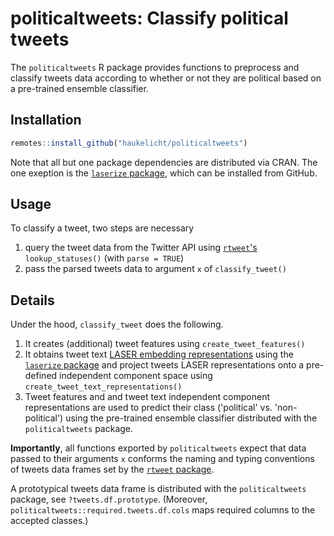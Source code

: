 # politicaltweets: Classify political tweets

The `politicaltweets` R package provides functions to preprocess and classify tweets data according to whether or not they are political based on a pre-trained ensemble classifier.

## Installation

```r
remotes::install_github("haukelicht/politicaltweets")
```

Note that all but one package dependencies are distributed via CRAN.
The one exeption is the [`laserize` package](https://github.com/haukelicht/laserize), which can be installed from GitHub.

## Usage

To classify a tweet, two steps are necessary

1. query the tweet data from the Twitter API using [`rtweet`'s](https://rtweet.info/) `lookup_statuses()` (with `parse = TRUE`)
2. pass the parsed tweets data to argument `x` of `classify_tweet()`

## Details

Under the hood, `classify_tweet` does the following.

1. It creates (additional) tweet features using `create_tweet_features()`
2. It obtains tweet text [LASER embedding representations](https://github.com/facebookresearch/LASER) using the [`laserize` package](https://github.com/haukelicht/laserize) and project tweets LASER representations onto a pre-defined independent component space using `create_tweet_text_representations()`
3. Tweet features and and tweet text independent component representations are used to predict their class ('political' vs. 'non-political') using the pre-trained ensemble classifier distributed with the `politicaltweets` package.

**Importantly**, all functions exported by `politicaltweets` expect that data passed to 
their arguments `x` conforms the naming and typing conventions of tweets data frames set by 
the [`rtweet` package](https://rtweet.info/).

A prototypical tweets data frame is distributed with the `politicaltweets` package, 
see `?tweets.df.prototype`.
(Moreover, `politicaltweets::required.tweets.df.cols` maps required columns to the accepted classes.)



